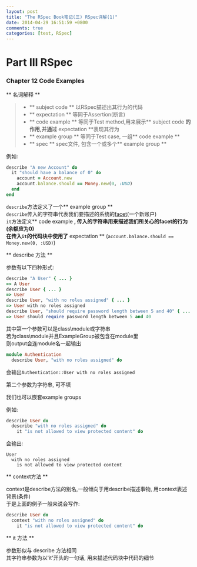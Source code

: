 ```yaml
---
layout: post
title: "The RSpec Book笔记(三) RSpec详解(1)"
date: 2014-04-29 16:51:59 +0800
comments: true
categories: [test, RSpec]
---
```

# Part III RSpec

### Chapter 12 Code Examples

** 名词解释 **  
> * ** subject code **  以RSpec描述出其行为的代码  
> * ** expectation **   等同于Assertion(断言)  
> * ** code example **  等同于Test method,用来展示** subject code **的作用,并通过** expectation **表现其行为  
> * ** example group ** 等同于Test case, 一组** code example **  
> * ** spec **          spec文件, 包含一个或多个** example group **  

例如:  
``` ruby
describe "A new Account" do
  it "should have a balance of 0" do
    account = Account.new
    account.balance.should == Money.new(0, :USD)
  end
end
```    

`describe`方法定义了一个** example group **  
`describe`传入的字符串代表我们要描述的系统的[facet](http://www.iciba.com/facet)(一个新账户)   
`it`方法定义** code example **, 传入的字符串用来描述我们所关心的facet的行为(余额应为0)  
在传入`it`的代码块中使用了** expectation ** (`account.balance.should == Money.new(0, :USD)`)

** describe 方法 **

参数有以下四种形式:  
``` ruby 
describe "A User" { ... }  
=> A User  
describe User { ... }  
=> User  
describe User, "with no roles assigned" { ... }  
=> User with no roles assigned  
describe User, "should require password length between 5 and 40" { ... }  
=> User should require password length between 5 and 40  
```

其中第一个参数可以是class\module或字符串  
若为class\module并且ExampleGroup被包含在module里  
则output会连module名一起输出  
``` ruby
module Authentication
  describe User, "with no roles assigned" do
```

会输出`Authentication::User with no roles assigned`

第二个参数为字符串, 可不填

我们也可以嵌套example groups 

例如:  
``` ruby
describe User do
  describe "with no roles assigned" do
    it "is not allowed to view protected content" do
```

会输出:  
``` 
User
  with no roles assigned
    is not allowed to view protected content
```    

** context方法 **

context是describe方法的别名,一般倾向于用describe描述事物, 用context表述背景(条件)   
于是上面的例子一般来说会写作:  
``` ruby
describe User do
  context "with no roles assigned" do
    it "is not allowed to view protected content" do
```    

** it 方法 **

参数形似与 describe 方法相同   
其字符串参数为以'it'开头的一句话, 用来描述代码块中代码的细节  
